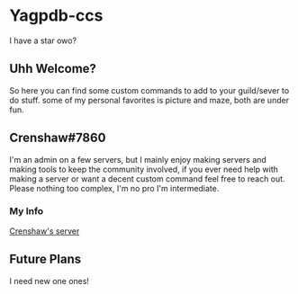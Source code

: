 # Yagpdb-ccs
I have a star owo?
## Uhh Welcome?
So here you can find some custom commands to add to your guild/sever to do stuff.
some of my personal favorites is picture and maze, both are under fun.

## Crenshaw#7860
I'm an admin on a few servers, but I mainly enjoy making servers and making tools to keep the community involved,
if you ever need help with making a server or want a decent custom command feel free to reach out.
Please nothing too complex, I'm no pro I'm intermediate.

### My Info
[Crenshaw's server](https://takeb1nzyto.space/)

## Future Plans
I need new one ones!
